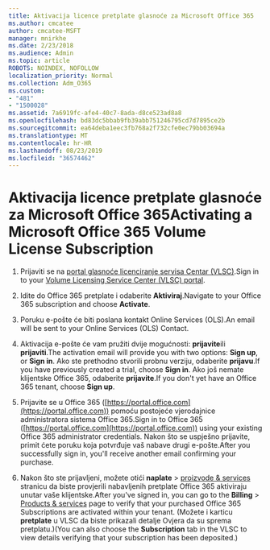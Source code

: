 ```yaml
---
title: Aktivacija licence pretplate glasnoće za Microsoft Office 365
ms.author: cmcatee
author: cmcatee-MSFT
manager: mnirkhe
ms.date: 2/23/2018
ms.audience: Admin
ms.topic: article
ROBOTS: NOINDEX, NOFOLLOW
localization_priority: Normal
ms.collection: Adm_O365
ms.custom:
- "481"
- "1500028"
ms.assetid: 7a6919fc-afe4-40c7-8ada-d8ce523ad8a8
ms.openlocfilehash: bd83dc5bbab9fb39abb751246795cd7d7895ce2b
ms.sourcegitcommit: ea64deba1eec3fb768a2f732cfe0ec79bb03694a
ms.translationtype: MT
ms.contentlocale: hr-HR
ms.lasthandoff: 08/23/2019
ms.locfileid: "36574462"
---
```

# <a name="activating-a-microsoft-office-365-volume-license-subscription"></a><span data-ttu-id="9f184-102">Aktivacija licence pretplate glasnoće za Microsoft Office 365</span><span class="sxs-lookup"><span data-stu-id="9f184-102">Activating a Microsoft Office 365 Volume License Subscription</span></span>

1. <span data-ttu-id="9f184-103">Prijaviti se na [portal glasnoće licenciranje servisa Centar (VLSC)](http://go.microsoft.com/fwlink/p/?LinkId=329762).</span><span class="sxs-lookup"><span data-stu-id="9f184-103">Sign in to your [Volume Licensing Service Center (VLSC) portal](http://go.microsoft.com/fwlink/p/?LinkId=329762).</span></span>

2. <span data-ttu-id="9f184-104">Idite do Office 365 pretplate i odaberite **Aktiviraj**.</span><span class="sxs-lookup"><span data-stu-id="9f184-104">Navigate to your Office 365 subscription and choose **Activate**.</span></span>

3. <span data-ttu-id="9f184-105">Poruku e-pošte će biti poslana kontakt Online Services (OLS).</span><span class="sxs-lookup"><span data-stu-id="9f184-105">An email will be sent to your Online Services (OLS) Contact.</span></span>

4. <span data-ttu-id="9f184-106">Aktivacija e-pošte će vam pružiti dvije mogućnosti: **prijavite**ili **prijaviti**.</span><span class="sxs-lookup"><span data-stu-id="9f184-106">The activation email will provide you with two options: **Sign up**, or **Sign in**.</span></span> <span data-ttu-id="9f184-107">Ako ste prethodno stvorili probnu verziju, odaberite **prijavu**.</span><span class="sxs-lookup"><span data-stu-id="9f184-107">If you have previously created a trial, choose **Sign in**.</span></span> <span data-ttu-id="9f184-108">Ako još nemate klijentske Office 365, odaberite **prijavite**.</span><span class="sxs-lookup"><span data-stu-id="9f184-108">If you don't yet have an Office 365 tenant, choose **Sign up**.</span></span>

5. <span data-ttu-id="9f184-109">Prijavite se u Office 365 ([https://portal.office.com](https://portal.office.com)) pomoću postojeće vjerodajnice administratora sistema Office 365.</span><span class="sxs-lookup"><span data-stu-id="9f184-109">Sign in to Office 365 ([https://portal.office.com](https://portal.office.com)) using your existing Office 365 administrator credentials.</span></span> <span data-ttu-id="9f184-110">Nakon što se uspješno prijavite, primit ćete poruku koja potvrđuje vaš nabave drugi e-pošte.</span><span class="sxs-lookup"><span data-stu-id="9f184-110">After you successfully sign in, you'll receive another email confirming your purchase.</span></span>

6. <span data-ttu-id="9f184-111">Nakon što ste prijavljeni, možete otići **naplate** \> [proizvode & services](https://go.microsoft.com/fwlink/p/?linkid=842054) stranicu da biste provjerili nabavljenih pretplate Office 365 aktiviraju unutar vaše klijentske.</span><span class="sxs-lookup"><span data-stu-id="9f184-111">After you've signed in, you can go to the **Billing** \> [Products & services](https://go.microsoft.com/fwlink/p/?linkid=842054) page to verify that your purchased Office 365 Subscriptions are activated within your tenant.</span></span> <span data-ttu-id="9f184-112">(Možete i karticu **pretplate** u VLSC da biste prikazali detalje Ovjera da su sprema pretplatu.)</span><span class="sxs-lookup"><span data-stu-id="9f184-112">(You can also choose the **Subscription** tab in the VLSC to view details verifying that your subscription has been deposited.)</span></span>